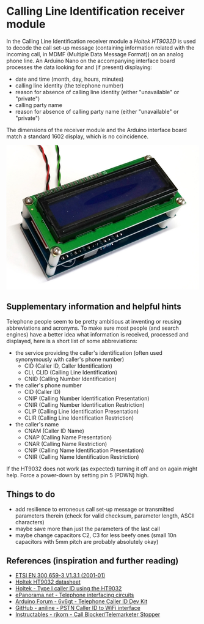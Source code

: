 # Calling Line Identification receiver module

In the Calling Line Identification receiver module a _Holtek HT9032D_ is used to decode the call set-up message (containing information related with the incoming call, in MDMF (Multiple Data Message Format)) on an analog phone line. An Arduino Nano on the accompanying interface board processes the data looking for and (if present) displaying:

- date and time (month, day, hours, minutes)
- calling line identity (the telephone number)
- reason for absence of calling line identity (either "unavailable" or "private")
- calling party name
- reason for absence of calling party name (either "unavailable" or "private")

The dimensions of the receiver module and the Arduino interface board match a standard 1602 display, which is no coincidence.

![test-setup](Photos/test-setup.jpg)


## Supplementary information and helpful hints

Telephone people seem to be pretty ambitious at inventing or reusing abbreviations and acronyms. To make sure most people (and search engines) have a better idea what information is received, processed and displayed, here is a short list of some abbreviations:

- the service providing the caller's identification (often used synonymously with caller's phone number)
  - CID (Caller ID, Caller Identification)
  - CLI, CLID (Calling Line Identification)
  - CNID (Calling Number Identification)
- the caller's phone number
  - CID (Caller ID)
  - CNIP (Calling Number Identification Presentation)
  - CNIR (Calling Number Identification Restriction)
  - CLIP (Calling Line Identification Presentation)
  - CLIR (Calling Line Identification Restriction)
- the caller's name
  - CNAM (Caller ID Name)
  - CNAP (Calling Name Presentation)
  - CNAR (Calling Name Restriction)
  - CNIP (Calling Name Identification Presentation)
  - CNIR (Calling Name Identification Restriction)

If the HT9032 does not work (as expected) turning it off and on again might help. Force a power-down by setting pin 5 (PDWN) high.


## Things to do

- add resilience to erroneous call set-up message or transmitted parameters therein (check for valid checksum, parameter length, ASCII characters)
- maybe save more than just the parameters of the last call
- maybe change capacitors C2, C3 for less beefy ones (small 10n capacitors with 5mm pitch are probably absolutely okay)


## References (inspiration and further reading)

- [ETSI EN 300 659-3 V1.3.1 (2001-01)](http://www.etsi.org/deliver/etsi_en/300600_300699/30065903/01.03.01_60/en_30065903v010301p.pdf)
- [Holtek HT9032 datasheet](https://www.holtek.com/documents/10179/116711/HT9032C_Dv170.pdf)
- [Holtek - Type I caller ID using the HT9032](https://web.archive.org/web/20130616010406/http://www.holtek.com/English/tech/appnote/comm/pdf/ha0053e.pdf)
- [ePanorama.net - Telephone interfacing circuits](https://www.epanorama.net/circuits/teleinterface.html)
- [Arduino Forum - 6v6gt - Telephone Caller ID Dev Kit](https://forum.arduino.cc/index.php?topic=642458.0)
- [GitHub - aniline - PSTN Caller ID to WiFi interface](https://github.com/aniline/wifi_pstn_cid)
- [Instructables - rjkorn - Call Blocker/Telemarketer Stopper](https://www.instructables.com/Call-Blocker-Telemarkter-Stopper/)
